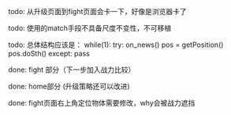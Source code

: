 todo: 从升级页面到fight页面会卡一下，好像是浏览器卡了

todo: 使用的match手段不具备尺度不变性，不可移植

todo:
总体结构应该是：
while(1):
    try:
        on_news()
        pos = getPosition()
        pos.doSth()
    except:
        pass
        
        
done: fight 部分（下一步加入战力比较）

done: home部分 (升级策略还可以改进)

done: fight页面右上角定位物体需要修改，why会被战力遮挡